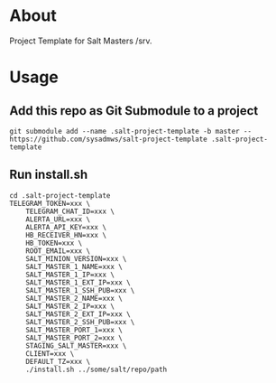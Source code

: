 # About
Project Template for Salt Masters /srv.

# Usage
## Add this repo as Git Submodule to a project

```
git submodule add --name .salt-project-template -b master -- https://github.com/sysadmws/salt-project-template .salt-project-template
```

## Run install.sh
```
cd .salt-project-template
TELEGRAM_TOKEN=xxx \
	TELEGRAM_CHAT_ID=xxx \
	ALERTA_URL=xxx \
	ALERTA_API_KEY=xxx \
	HB_RECEIVER_HN=xxx \
	HB_TOKEN=xxx \
	ROOT_EMAIL=xxx \
	SALT_MINION_VERSION=xxx \
	SALT_MASTER_1_NAME=xxx \
	SALT_MASTER_1_IP=xxx \
	SALT_MASTER_1_EXT_IP=xxx \
	SALT_MASTER_1_SSH_PUB=xxx \
	SALT_MASTER_2_NAME=xxx \
	SALT_MASTER_2_IP=xxx \
	SALT_MASTER_2_EXT_IP=xxx \
	SALT_MASTER_2_SSH_PUB=xxx \
	SALT_MASTER_PORT_1=xxx \
	SALT_MASTER_PORT_2=xxx \
	STAGING_SALT_MASTER=xxx \
	CLIENT=xxx \
	DEFAULT_TZ=xxx \
	./install.sh ../some/salt/repo/path
```
